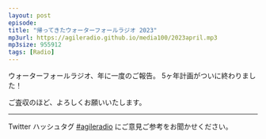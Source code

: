 ```yaml
---
layout: post
episode: 
title: "帰ってきたウォーターフォールラジオ 2023"
mp3url: https://agileradio.github.io/media100/2023april.mp3
mp3size: 955912
tags: [Radio]
---
```


ウォーターフォールラジオ、年に一度のご報告。
5ヶ年計画がついに終わりました！

ご査収のほど、よろしくお願いいたします。   
  

---

Twitter ハッシュタグ [#agileradio](https://twitter.com/intent/tweet?hashtags=agileradio) にご意見ご参考をお聞かせください。